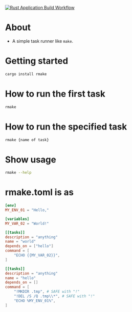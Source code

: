 [![Rust Application Build Workflow](https://github.com/mass10/rmake/actions/workflows/build.yml/badge.svg)](https://github.com/mass10/rmake/actions/workflows/build.yml)

# About

* A simple task runner like `make`.

# Getting started

```bash
cargo install rmake
```

# How to run the first task

```bash
rmake
```

# How to run the specified task

```bash
rmake {name of task}
```

# Show usage

```bash
rmake --help
```

# rmake.toml is as

```toml
[env]
MY_ENV_01 = "Hello,"

[variables]
MY_VAR_02 = "World!"

[[tasks]]
description = "anything"
name = "world"
depends_on = ["hello"]
command = [
	"ECHO {{MY_VAR_02}}",
]

[[tasks]]
description = "anything"
name = "hello"
depends_on = []
command = [
	"!MKDIR .tmp", # SAFE with "!"
	"!DEL /S /Q .tmp\\*", # SAFE with "!"
	"ECHO %MY_ENV_01%",
]
```
